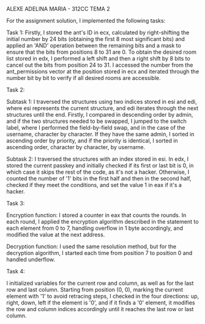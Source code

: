 ALEXE ADELINA MARIA - 312CC
TEMA 2

For the assignment solution, I implemented the following tasks:

Task 1:
Firstly, I stored the ant's ID in ecx, calculated by right-shifting the initial
number by 24 bits (obtaining the first 8 most significant bits) and applied an
'AND' operation between the remaining bits and a mask to ensure that the bits
from positions 8 to 31 are 0.
To obtain the desired room list stored in edx, I performed a left shift and
then a right shift by 8 bits to cancel out the bits from position 24 to 31.
I accessed the number from the ant_permissions vector at the position stored in
ecx and iterated through the number bit by bit to verify if all desired rooms
are accessible.

Task 2:

Subtask 1:
I traversed the structures using two indices stored in esi and edi, where esi
represents the current structure, and edi iterates through the next structures
until the end.
Firstly, I compared in descending order by admin, and if the two structures
needed to be swapped, I jumped to the switch label, where I performed the
field-by-field swap, and in the case of the username, character by character.
If they have the same admin, I sorted in ascending order by priority, and if
the priority is identical, I sorted in ascending order, character by character,
by username.

Subtask 2:
I traversed the structures with an index stored in esi.
In edx, I stored the current passkey and initially checked if its first or last
bit is 0, in which case it skips the rest of the code, as it's not a hacker.
Otherwise, I counted the number of '1' bits in the first half and then in the
second half, checked if they meet the conditions, and set the value 1 in eax
if it's a hacker.

Task 3:

Encryption function:
I stored a counter in eax that counts the rounds.
In each round, I applied the encryption algorithm described in the statement to
each element from 0 to 7, handling overflow in 1 byte accordingly, and modified
the value at the next address.

Decryption function:
I used the same resolution method, but for the decryption algorithm, I started
each time from position 7 to position 0 and handled underflow.

Task 4:

I initialized variables for the current row and column, as well as for the last
row and last column.
Starting from position (0, 0), marking the current element with '1' to avoid
retracing steps, I checked in the four directions: up, right, down, left if the
element is '0', and if it finds a '0' element, it modifies the row and column
indices accordingly until it reaches the last row or last column.